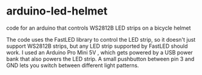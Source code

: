# arduino-led-helmet
code for an arduino that controls WS2812B LED strips on a bicycle helmet

The code uses the FastLED library to control the LED strip, so it doesn't just support WS2812B strips, but any LED strip supported by FastLED should work.
I used an Arduino Pro Mini 5V , which gets powered by a USB power bank that also powers the LED strip. A small pushbutton between pin 3 and GND lets you switch between different light patterns.
